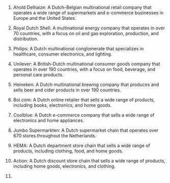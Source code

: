 

1.  Ahold Delhaize: A Dutch-Belgian multinational retail company that operates a wide range of supermarkets and e-commerce businesses in Europe and the United States.
    
2.  Royal Dutch Shell: A multinational energy company that operates in over 70 countries, with a focus on oil and gas exploration, production, and distribution.
    
3.  Philips: A Dutch multinational conglomerate that specializes in healthcare, consumer electronics, and lighting.
    
4.  Unilever: A British-Dutch multinational consumer goods company that operates in over 190 countries, with a focus on food, beverage, and personal care products.
    
5.  Heineken: A Dutch multinational brewing company that produces and sells beer and cider products in over 190 countries.
    
6.  Bol.com: A Dutch online retailer that sells a wide range of products, including books, electronics, and home goods.
    
7.  Coolblue: A Dutch e-commerce company that sells a wide range of electronics and home appliances.
    
8.  Jumbo Supermarkten: A Dutch supermarket chain that operates over 670 stores throughout the Netherlands.
    
9.  HEMA: A Dutch department store chain that sells a wide range of products, including clothing, food, and home goods.
    
10.  Action: A Dutch discount store chain that sells a wide range of products, including home goods, electronics, and clothing.
11. 